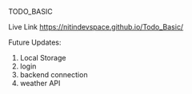 TODO_BASIC

Live Link
https://nitindevspace.github.io/Todo_Basic/

Future Updates:

1. Local Storage
2. login
3. backend connection
4. weather API

